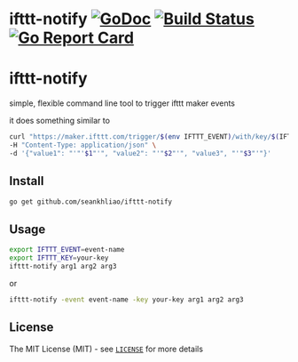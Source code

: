# ifttt-notify [![GoDoc](https://godoc.org/github.com/seankhliao/ifttt-notify?status.svg)](https://godoc.org/github.com/seankhliao/ifttt-notify) [![Build Status](https://img.shields.io/travis/seankhliao/ifttt-notify.svg?style=flat-square)](https://travis-ci.org/seankhliao/ifttt-notify) [![Go Report Card](https://goreportcard.com/badge/github.com/seankhliao/ifttt-notify)](https://goreportcard.com/report/github.com/seankhliao/ifttt-notify)

# ifttt-notify
simple, flexible command line tool to trigger ifttt maker events

it does something similar to
```sh
curl "https://maker.ifttt.com/trigger/$(env IFTTT_EVENT)/with/key/$(IFTTT_KEY)" \
-H "Content-Type: application/json" \
-d '{"value1": "'"'$1"'", "value2": "'"$2"'", "value3", "'"$3"'"}'
```

## Install
```sh
go get github.com/seankhliao/ifttt-notify
```

## Usage
```sh
export IFTTT_EVENT=event-name
export IFTTT_KEY=your-key
ifttt-notify arg1 arg2 arg3
```
or 
```sh
ifttt-notify -event event-name -key your-key arg1 arg2 arg3
```

## License
The MIT License (MIT) - see [`LICENSE`](LICENSE) for more details
